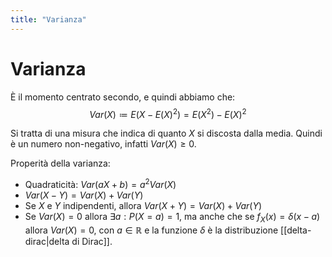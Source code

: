 ```yaml
---
title: "Varianza"
---
```

# Varianza
È il momento centrato secondo, e quindi abbiamo che:
$$
    Var(X) \coloneqq E(X - E(X)^2) = E(X^2) - E(X)^2
$$

Si tratta di una misura che indica di quanto $X$ si discosta dalla media. Quindi è un numero non-negativo, infatti $Var(X) \ge 0$.

Properità della varianza:
- Quadraticità: $Var(aX + b) = a^2 Var(X)$
- $Var(X - Y) = Var(X) + Var(Y)$
- Se $X$ e $Y$ indipendenti, allora $Var(X + Y) = Var(X) + Var(Y)$
- Se $Var(X) = 0$ allora $\exists a : P(X = a) = 1$, ma anche che se $f_X(x) = \delta(x - a)$ allora $Var(X) = 0$, con $a \in \mathbb{R}$ e la funzione $\delta$ è la distribuzione [[delta-dirac|delta di Dirac]].